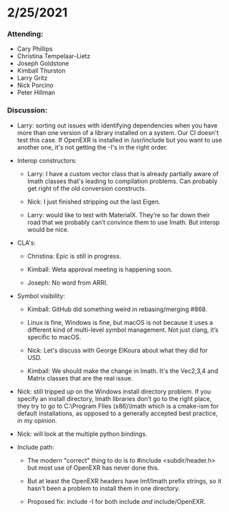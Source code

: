 # 2/25/2021

### Attending:

* Cary Phillips
* Christina Tempelaar-Lietz
* Joseph Goldstone
* Kimball Thurston
* Larry Gritz
* Nick Porcino
* Peter Hillman

### Discussion:

* Larry: sorting out issues with identifying dependencies when you
  have more than one version of a library installed on a system. Our
  CI doesn't test this case. If OpenEXR is installed in /usr/include
  but you want to use another one, it's not getting the -I's in the
  right order. 

* Interop constructors:

  * Larry: I have a custom vector class that is already partially
    aware of Imath classes that's leading to compilation problems. Can
    probably get right of the old conversion constructs.

  * Nick: I just finished stripping out the last Eigen.

  * Larry: would like to test with MaterialX. They’re so far down
    their road that we probably can’t convince them to use Imath.  But
    interop would be nice.

* CLA's:

  * Christina: Epic is still in progress.

  * Kimball: Weta approval meeting is happening soon.

  * Joseph: No word from ARRI.

* Symbol visibility:

  * Kimball: GitHub did something weird in rebasing/merging #868.
  
  * Linux is fine, Windows is fine, but macOS is not because it uses a
    different kind of multi-level symbol management. Not just clang,
    it’s specific to macOS.

  * Nick: Let's discuss with George ElKoura about what they did for USD.

  * Kimball: We should make the change in Imath. It's the Vec2,3,4 and
    Matrix classes that are the real issue.

* Nick: still tripped up on the Windows install directory problem.  If
  you specify an install directory, Imath libraries don’t go to the
  right place, they try to go to C:\Program FIles (x86)\Imath which is
  a cmake-ism for default installations, as opposed to a generally
  accepted best practice, in my opinion.

* Nick: will look at the multiple python bindings.

* Include path:

  * The modern "correct" thing to do is to #include <subdir/header.h>
    but most use of OpenEXR has never done this.
  
  * But at least the OpenEXR headers have Imf/Imath prefix strings, so
    it hasn't been a problem to install them in one directory.
  
  * Proposed fix: include -I for both include *and* include/OpenEXR.
